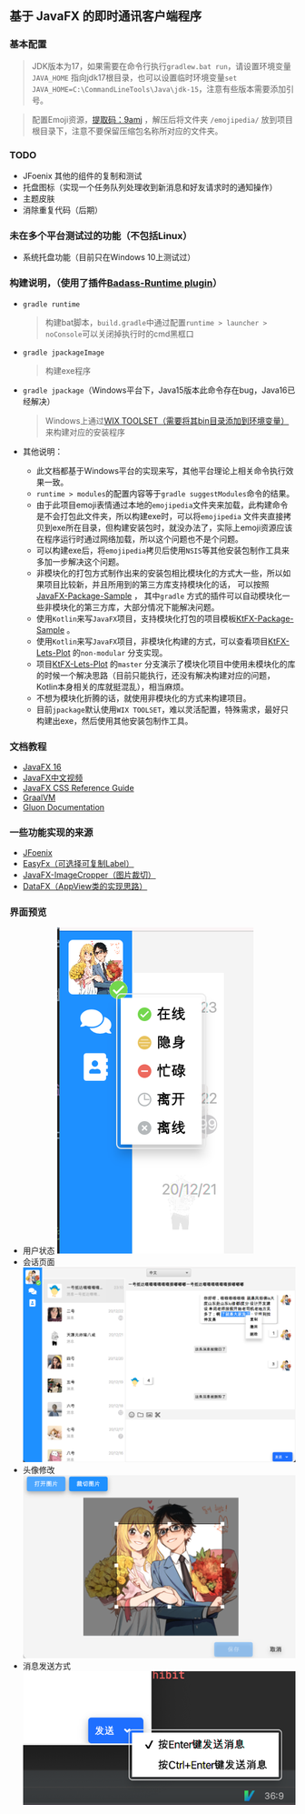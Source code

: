 基于 JavaFX 的即时通讯客户端程序
----------

### 基本配置

> JDK版本为17，如果需要在命令行执行```gradlew.bat run```，请设置环境变量`JAVA_HOME`
> 指向jdk17根目录，也可以设置临时环境变量```set JAVA_HOME=C:\CommandLineTools\Java\jdk-15```，注意有些版本需要添加引号。

> 配置Emoji资源，[提取码：9amj](https://pan.baidu.com/s/1JcB6_tT66NTAp5FhWGQ-cA) ，解压后将文件夹 `/emojipedia/`
> 放到项目根目录下，注意不要保留压缩包名称所对应的文件夹。

### TODO

- JFoenix 其他的组件的复制和测试
- 托盘图标（实现一个任务队列处理收到新消息和好友请求时的通知操作）
- 主题皮肤
- 消除重复代码（后期）

### 未在多个平台测试过的功能（不包括Linux）

- 系统托盘功能（目前只在Windows 10上测试过）

### 构建说明，（使用了插件[Badass-Runtime plugin](https://badass-runtime-plugin.beryx.org/releases/latest/)）

- `gradle runtime`
  > 构建bat脚本，`build.gradle`中通过配置`runtime > launcher > noConsole`可以关闭掉执行时的cmd黑框口

- `gradle jpackageImage`
  > 构建exe程序

- `gradle jpackage`（Windows平台下，Java15版本此命令存在bug，Java16已经解决）
  > Windows上通过[WIX TOOLSET（需要将其bin目录添加到环境变量）](https://wixtoolset.org/) 来构建对应的安装程序

- 其他说明：
    - 此文档都基于Windows平台的实现来写，其他平台理论上相关命令执行效果一致。
    - `runtime > modules`的配置内容等于`gradle suggestModules`命令的结果。
    - 由于此项目emoji表情通过本地的`emojipedia`文件夹来加载，此构建命令是不会打包此文件夹，所以构建exe时，可以将`emojipedia`
      文件夹直接拷贝到exe所在目录，但构建安装包时，就没办法了，实际上emoji资源应该在程序运行时通过网络加载，所以这个问题也不是个问题。
    - 可以构建exe后，将`emojipedia`拷贝后使用`NSIS`等其他安装包制作工具来多加一步解决这个问题。
    - 非模块化的打包方式制作出来的安装包相比模块化的方式大一些，所以如果项目比较新，并且所用到的第三方库支持模块化的话，
      可以按照[JavaFX-Package-Sample](https://github.com/icuxika/JavaFX-Package-Sample) ， 其中`gradle`
      方式的插件可以自动模块化一些非模块化的第三方库，大部分情况下能解决问题。
    - 使用`Kotlin`来写`JavaFX`项目，支持模块化打包的项目模板[KtFX-Package-Sample](https://github.com/icuxika/KtFX-Package-Sample) 。
    - 使用`Kotlin`来写`JavaFX`项目，非模块化构建的方式，可以查看项目[KtFX-Lets-Plot](https://github.com/icuxika/KtFX-Lets-Plot) 的`non-modular`
      分支实现。
    - 项目[KtFX-Lets-Plot](https://github.com/icuxika/KtFX-Lets-Plot) 的`master`
      分支演示了模块化项目中使用未模块化的库的时候一个解决思路（目前只能执行，还没有解决构建对应的问题，Kotlin本身相关的库就挺混乱），相当麻烦。
    - 不想为模块化折腾的话，就使用非模块化的方式来构建项目。
    - 目前`jpackage`默认使用`WIX TOOLSET`，难以灵活配置，特殊需求，最好只构建出exe，然后使用其他安装包制作工具。

### 文档教程

- [JavaFX 16](https://openjfx.io/index.html)
- [JavaFX中文视频](https://space.bilibili.com/5096022/channel/detail?cid=16953)
- [JavaFX CSS Reference Guide](https://openjfx.cn/javadoc/15/javafx.graphics/javafx/scene/doc-files/cssref.html)
- [GraalVM](https://www.graalvm.org/docs/getting-started/)
- [Gluon Documentation](https://docs.gluonhq.com/)

### 一些功能实现的来源

- [JFoenix](https://github.com/jfoenixadmin/JFoenix)
- [EasyFx（可选择可复制Label）](https://github.com/xizi110/easyfx)
- [JavaFX-ImageCropper（图片裁切）](https://github.com/imgeself/JavaFX-ImageCropper)
- [DataFX（AppView类的实现思路）](https://github.com/guigarage/DataFX)

### 界面预览

- 用户状态
  ![用户状态](https://github.com/icuxika/IMFrameworkFX/raw/master/preview/UserStatus.png)
- 会话页面  
  ![会话页面](https://github.com/icuxika/IMFrameworkFX/raw/master/preview/ConversationPage.png)
- 头像修改  
  ![头像修改](https://github.com/icuxika/IMFrameworkFX/raw/master/preview/AvatarModify.png)
- 消息发送方式  
  ![消息发送方式](https://github.com/icuxika/IMFrameworkFX/raw/master/preview/MessageSendType.png)